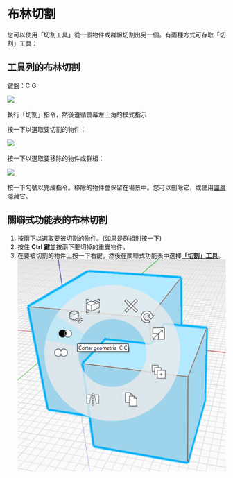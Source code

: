 # 布林切割

您可以使用「切割工具」從一個物件或群組切割出另一個。有兩種方式可存取「切割」工具：

## 工具列的布林切割

鍵盤：C G

![](../.gitbook/assets/cut\_tool.png)

執行「切割」指令，然後遵循螢幕左上角的模式指示

按一下以選取要切割的物件：

![](../.gitbook/assets/boolean\_cut.png)

按一下以選取要移除的物件或群組：

![](../.gitbook/assets/boolean\_cut2.png)

按一下勾號以完成指令。移除的物件會保留在場景中。您可以刪除它，或使用[圖層](layers.md)隱藏它。

## 關聯式功能表的布林切割

1. 按兩下以選取要被切割的物件。(如果是群組則按一下)
2. 按住 **Ctrl 鍵**並按兩下要切掉的重疊物件。
3. 在要被切割的物件上按一下右鍵，然後在關聯式功能表中選擇[**「切割」工具**](https://github.com/FormIt3D/autodesk-formit-360-windows-help/tree/c377e7b8a3b8e43e684321d0b7de867608d317a3/tool-library/boolean-operations.md)。![](<../.gitbook/assets/cut tool.png>)

